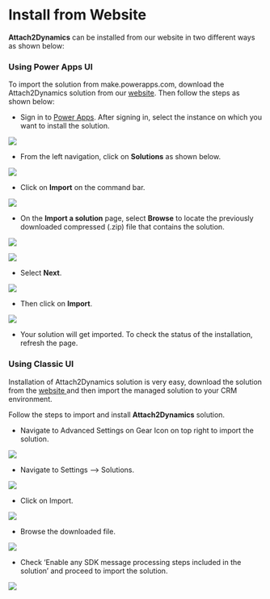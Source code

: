 # Install from Website

**Attach2Dynamics** can be installed from our website in two different ways as shown below:

### Using Power Apps UI

To import the solution from make.powerapps.com, download the Attach2Dynamics solution from our [website](https://www.inogic.com/product/productivity-apps/attach-2-dynamics-365-crm-upload-multiple-files-sharepoint-cloud-storage). Then follow the steps as shown below:

* Sign in to [Power Apps](https://make.powerapps.com/?utm\_source=padocs\&utm\_medium=linkinadoc\&utm\_campaign=referralsfromdoc). After signing in, select the instance on which you want to install the solution.

![](<../../.gitbook/assets/1 (146).png>)

* From the left navigation, click on **Solutions** as shown below.

![](<../../.gitbook/assets/2 (14).png>)

* Click on **Import** on the command bar.

![](<../../.gitbook/assets/3 (7).png>)

*  On the **Import a solution** page, select **Browse** to locate the previously downloaded compressed (.zip) file that contains the solution.

![](<../../.gitbook/assets/4 (2).png>)

![](<../../.gitbook/assets/5 (24).png>)

* Select **Next**.

![](<../../.gitbook/assets/6 (3).png>)

* Then click on **Import**.

![](<../../.gitbook/assets/7 (11).png>)

* Your solution will get imported. To check the status of the installation, refresh the page.

### Using Classic UI

Installation of Attach2Dynamics solution is very easy, download the solution from the [website ](https://www.inogic.com/product/productivity-apps/attach-2-dynamics-365-crm-upload-multiple-files-sharepoint-cloud-storage)and then import the managed solution to your CRM environment.&#x20;

Follow the steps to import and install **Attach2Dynamics** solution.

* Navigate to Advanced Settings on Gear Icon on top right to import the solution.

![](<../../.gitbook/assets/1 (202).png>)

* Navigate to Settings --> Solutions.

![](../../.gitbook/assets/2.png)

* Click on Import.

![](<../../.gitbook/assets/3 (15).png>)

* Browse the downloaded file.

![](<../../.gitbook/assets/4 (30).png>)

* Check ‘Enable any SDK message processing steps included in the solution’ and proceed to import the solution.

![](<../../.gitbook/assets/5 (12).png>)

###
